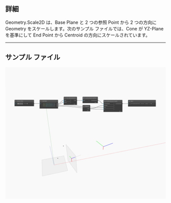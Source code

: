 ## 詳細
Geometry.Scale2D は、Base Plane と 2 つの参照 Point から 2 つの方向に Geometry をスケールします。次のサンプル ファイルでは、Cone が YZ-Plane を基準にして End Point から Centroid の方向にスケールされています。
___
## サンプル ファイル

![Scale2D](./Autodesk.DesignScript.Geometry.CoordinateSystem.Scale2D_img.jpg)

